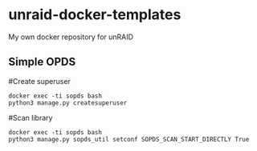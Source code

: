 # unraid-docker-templates
My own docker repository for unRAID


## Simple OPDS
#Create superuser
~~~~
docker exec -ti sopds bash
python3 manage.py createsuperuser
~~~~

#Scan library

~~~~
docker exec -ti sopds bash
python3 manage.py sopds_util setconf SOPDS_SCAN_START_DIRECTLY True
~~~~
